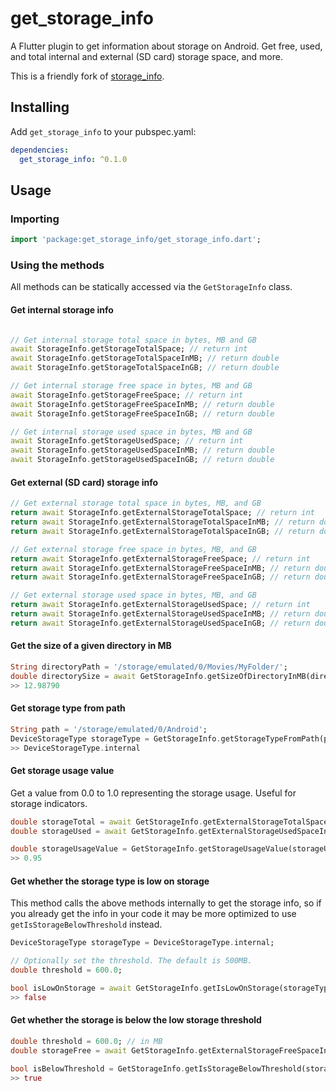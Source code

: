 # get_storage_info

A Flutter plugin to get information about storage on Android. Get free, used, and total internal and external (SD card) storage space, and more.

This is a friendly fork of [storage_info](https://github.com/aakashkondhalkar/storage_info).


## Installing

Add ``get_storage_info`` to your pubspec.yaml:
```yaml
dependencies:
  get_storage_info: ^0.1.0
```

## Usage

### Importing

```dart
import 'package:get_storage_info/get_storage_info.dart';
```

### Using the methods

All methods can be statically accessed via the ``GetStorageInfo`` class.

#### Get internal storage info

```dart

// Get internal storage total space in bytes, MB and GB
await StorageInfo.getStorageTotalSpace; // return int
await StorageInfo.getStorageTotalSpaceInMB; // return double
await StorageInfo.getStorageTotalSpaceInGB; // return double

// Get internal storage free space in bytes, MB and GB
await StorageInfo.getStorageFreeSpace; // return int
await StorageInfo.getStorageFreeSpaceInMB; // return double
await StorageInfo.getStorageFreeSpaceInGB; // return double

// Get internal storage used space in bytes, MB and GB
await StorageInfo.getStorageUsedSpace; // return int
await StorageInfo.getStorageUsedSpaceInMB; // return double
await StorageInfo.getStorageUsedSpaceInGB; // return double
```

#### Get external (SD card) storage info

```dart
// Get external storage total space in bytes, MB, and GB
return await StorageInfo.getExternalStorageTotalSpace; // return int
return await StorageInfo.getExternalStorageTotalSpaceInMB; // return double
return await StorageInfo.getExternalStorageTotalSpaceInGB; // return double

// Get external storage free space in bytes, MB, and GB
return await StorageInfo.getExternalStorageFreeSpace; // return int
return await StorageInfo.getExternalStorageFreeSpaceInMB; // return double
return await StorageInfo.getExternalStorageFreeSpaceInGB; // return double

// Get external storage used space in bytes, MB, and GB
return await StorageInfo.getExternalStorageUsedSpace; // return int
return await StorageInfo.getExternalStorageUsedSpaceInMB; // return double
return await StorageInfo.getExternalStorageUsedSpaceInGB; // return double
```

#### Get the size of a given directory in MB

```dart
String directoryPath = '/storage/emulated/0/Movies/MyFolder/';
double directorySize = await GetStorageInfo.getSizeOfDirectoryInMB(directoryPath);
>> 12.98790
```

#### Get storage type from path

```dart
String path = '/storage/emulated/0/Android';
DeviceStorageType storageType = GetStorageInfo.getStorageTypeFromPath(path);
>> DeviceStorageType.internal
```

#### Get storage usage value

Get a value from 0.0 to 1.0 representing the storage usage. Useful for storage indicators.

```dart
double storageTotal = await GetStorageInfo.getExternalStorageTotalSpaceInGB;
double storageUsed = await GetStorageInfo.getExternalStorageUsedSpaceInGB;

double storageUsageValue = GetStorageInfo.getStorageUsageValue(storageUsed, storageTotal);
>> 0.95
```

#### Get whether the storage type is low on storage

This method calls the above methods internally to get the storage info, so if you already get the info in your code it may be more optimized to use ``getIsStorageBelowThreshold`` instead.

```dart
DeviceStorageType storageType = DeviceStorageType.internal;

// Optionally set the threshold. The default is 500MB.
double threshold = 600.0;

bool isLowOnStorage = await GetStorageInfo.getIsLowOnStorage(storageType, threshold);
>> false
```

#### Get whether the storage is below the low storage threshold

```dart
double threshold = 600.0; // in MB
double storageFree = await GetStorageInfo.getExternalStorageFreeSpaceInMB;

bool isBelowThreshold = GetStorageInfo.getIsStorageBelowThreshold(storageFree, threshold);
>> true
```

